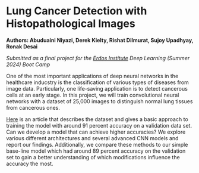 # Lung Cancer Detection with Histopathological Images

**Authors: Abuduaini Niyazi, Derek Kielty, Rishat Dilmurat, Sujoy Upadhyay, Ronak Desai**

*Submitted as a final project for the [Erdos Institute](https://www.erdosinstitute.org/) Deep Learning (Summer 2024) Boot Camp*

One of the most important applications of deep neural networks in the healthcare inducstry is the classification of various types of diseases from image data. Particularly, one life-saving application is to detect cancerous cells at an early stage. In this project, we will train convolutional neural networks with a dataset of 25,000 images to distinguish normal lung tissues from cancerous ones.

[Here](https://www.geeksforgeeks.org/lung-cancer-detection-using-convolutional-neural-network-cnn/#) is an article that describes the dataset and gives a basic approach to training the model with around 91 percent accuracy on a validation data set. Can we develop a model that can achieve higher accuracies? We explore various different architectures and several advanced CNN models and report our findings. Additionally, we compare these methods to our simple base-line model which had around 89 percent accuracy on the validation set to gain a better understanding of which modifications influence the accuracy the most.

